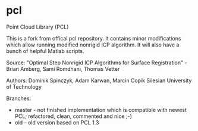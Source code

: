 pcl
===

Point Cloud Library (PCL)

This is a fork from offical pcl repository.
It contains minor modifications which allow running modified nonrigid ICP algorithm.
It will also have a bunch of helpful Matlab scripts.

Source: "Optimal Step Nonrigid ICP Algorithms for Surface Registration" - Brian Amberg, Sami Romdhani, Thomas Vetter

Authors:  Dominik Spinczyk, Adam Karwan, Marcin Copik
          Silesian University of Technology

Branches:
- master - not finished implementation which is compatible with newest PCL; refactored, clean, commented and nice ;-)
- old - old version based on PCL 1.3
